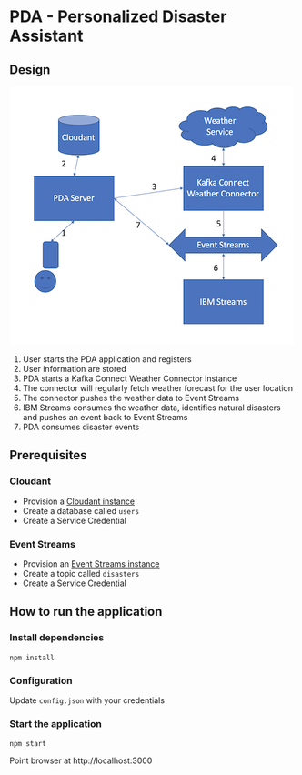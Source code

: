 # PDA - Personalized Disaster Assistant

## Design

![Design](design/design.png)

1. User starts the PDA application and registers
2. User information are stored
3. PDA starts a Kafka Connect Weather Connector instance
4. The connector will regularly fetch weather forecast for the user location
5. The connector pushes the weather data to Event Streams
6. IBM Streams consumes the weather data, identifies natural disasters and pushes an event back to Event Streams
7. PDA consumes disaster events

## Prerequisites

### Cloudant

- Provision a [Cloudant instance](https://cloud.ibm.com/catalog/services/cloudant)
- Create a database called `users`
- Create a Service Credential

### Event Streams

- Provision an [Event Streams instance](https://cloud.ibm.com/catalog/services/event-streams)
- Create a topic called `disasters`
- Create a Service Credential

## How to run the application

### Install dependencies

```shell
npm install
```

### Configuration

Update `config.json` with your credentials

### Start the application 
```shell
npm start
```

Point browser at http://localhost:3000